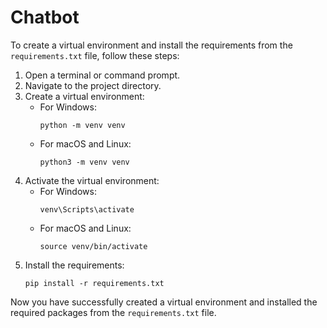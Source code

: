 # Chatbot

To create a virtual environment and install the requirements from the `requirements.txt` file, follow these steps:

1. Open a terminal or command prompt.
2. Navigate to the project directory.
3. Create a virtual environment:
    - For Windows:
      ```
      python -m venv venv
      ```
    - For macOS and Linux:
      ```
      python3 -m venv venv
      ```
4. Activate the virtual environment:
    - For Windows:
      ```
      venv\Scripts\activate
      ```
    - For macOS and Linux:
      ```
      source venv/bin/activate
      ```
5. Install the requirements:
    ```
    pip install -r requirements.txt
    ```

Now you have successfully created a virtual environment and installed the required packages from the `requirements.txt` file.
